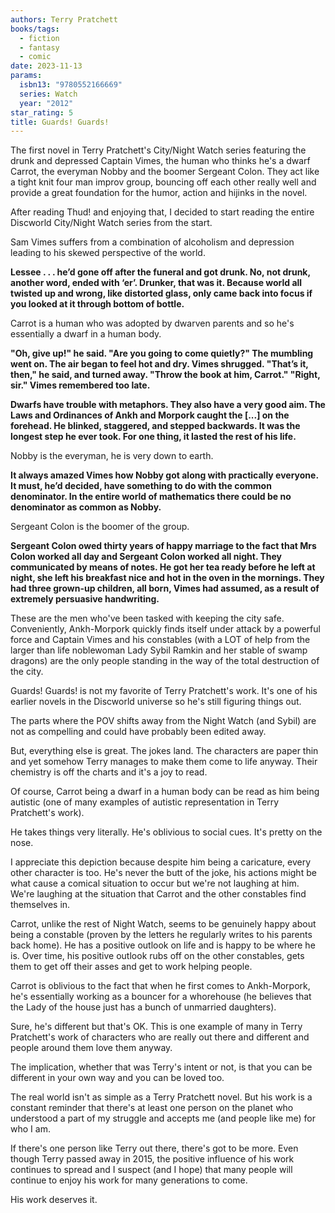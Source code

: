 ```yaml
---
authors: Terry Pratchett
books/tags:
  - fiction
  - fantasy
  - comic
date: 2023-11-13
params:
  isbn13: "9780552166669"
  series: Watch
  year: "2012"
star_rating: 5
title: Guards! Guards!
---
```


The first novel in Terry Pratchett's City/Night Watch series featuring the drunk
and depressed Captain Vimes, the human who thinks he's a dwarf Carrot, the
everyman Nobby and the boomer Sergeant Colon. They act like a tight knit four
man improv group, bouncing off each other really well and provide a great
foundation for the humor, action and hijinks in the novel.

<!--more-->

After reading Thud! and enjoying that, I decided to start reading the entire
Discworld City/Night Watch series from the start.

Sam Vimes suffers from a combination of alcoholism and depression leading to his
skewed perspective of the world.

**Lessee . . . he’d gone off after the funeral and got drunk. No, not drunk,
another word, ended with ‘er’. Drunker, that was it. Because world all twisted
up and wrong, like distorted glass, only came back into focus if you looked at
it through bottom of bottle.**

Carrot is a human who was adopted by dwarven parents and so he's essentially a
dwarf in a human body.

**"Oh, give up!" he said. "Are you going to come quietly?" The mumbling went on.
The air began to feel hot and dry. Vimes shrugged. "That’s it, then," he said,
and turned away. "Throw the book at him, Carrot." "Right, sir." Vimes remembered
too late.**

**Dwarfs have trouble with metaphors. They also have a very good aim. The Laws
and Ordinances of Ankh and Morpork caught the [...] on the forehead. He blinked,
staggered, and stepped backwards. It was the longest step he ever took. For one
thing, it lasted the rest of his life.**

Nobby is the everyman, he is very down to earth.

**It always amazed Vimes how Nobby got along with practically everyone. It must,
he’d decided, have something to do with the common denominator. In the entire
world of mathematics there could be no denominator as common as Nobby.**

Sergeant Colon is the boomer of the group.

**Sergeant Colon owed thirty years of happy marriage to the fact that Mrs Colon
worked all day and Sergeant Colon worked all night. They communicated by means
of notes. He got her tea ready before he left at night, she left his breakfast
nice and hot in the oven in the mornings. They had three grown-up children, all
born, Vimes had assumed, as a result of extremely persuasive handwriting.**

These are the men who've been tasked with keeping the city safe. Conveniently,
Ankh-Morpork quickly finds itself under attack by a powerful force and Captain
Vimes and his constables (with a LOT of help from the larger than life
noblewoman Lady Sybil Ramkin and her stable of swamp dragons) are the only
people standing in the way of the total destruction of the city.

Guards! Guards! is not my favorite of Terry Pratchett's work. It's one of his
earlier novels in the Discworld universe so he's still figuring things out.

The parts where the POV shifts away from the Night Watch (and Sybil) are not as
compelling and could have probably been edited away.

But, everything else is great. The jokes land. The characters are paper thin and
yet somehow Terry manages to make them come to life anyway. Their chemistry is
off the charts and it's a joy to read.

Of course, Carrot being a dwarf in a human body can be read as him being
autistic (one of many examples of autistic representation in Terry Pratchett's
work).

He takes things very literally. He's oblivious to social cues. It's pretty on
the nose.

I appreciate this depiction because despite him being a caricature, every other
character is too. He's never the butt of the joke, his actions might be what
cause a comical situation to occur but we're not laughing at him. We're laughing
at the situation that Carrot and the other constables find themselves in.

Carrot, unlike the rest of Night Watch, seems to be genuinely happy about being
a constable (proven by the letters he regularly writes to his parents back
home). He has a positive outlook on life and is happy to be where he is. Over
time, his positive outlook rubs off on the other constables, gets them to get
off their asses and get to work helping people.

Carrot is oblivious to the fact that when he first comes to Ankh-Morpork, he's
essentially working as a bouncer for a whorehouse (he believes that the Lady of
the house just has a bunch of unmarried daughters).

Sure, he's different but that's OK. This is one example of many in Terry
Pratchett's work of characters who are really out there and different and people
around them love them anyway.

The implication, whether that was Terry's intent or not, is that you can be
different in your own way and you can be loved too.

The real world isn't as simple as a Terry Pratchett novel. But his work is a
constant reminder that there's at least one person on the planet who understood
a part of my struggle and accepts me (and people like me) for who I am.

If there's one person like Terry out there, there's got to be more. Even though
Terry passed away in 2015, the positive influence of his work continues to
spread and I suspect (and I hope) that many people will continue to enjoy his
work for many generations to come.

His work deserves it.

